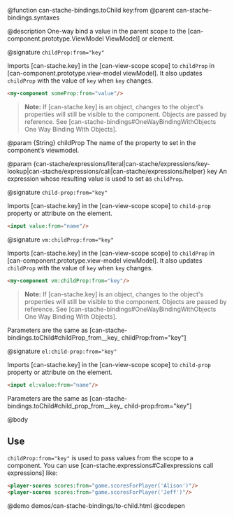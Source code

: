@function can-stache-bindings.toChild key:from
@parent can-stache-bindings.syntaxes

@description One-way bind a value in the parent scope to the [can-component.prototype.ViewModel ViewModel] or element.

@signature `childProp:from="key"`

  Imports [can-stache.key] in the [can-view-scope scope] to `childProp` in [can-component.prototype.view-model viewModel]. It also updates `childProp` with the value of `key` when `key` changes.

  ```html
  <my-component someProp:from="value"/>
  ```

  > __Note:__ If [can-stache.key] is an object, changes to the object's properties will still be visible to the component. Objects are passed by reference. See [can-stache-bindings#OneWayBindingWithObjects One Way Binding With Objects].

  @param {String} childProp The name of the property to set in the
  component’s viewmodel.

  @param {can-stache/expressions/literal|can-stache/expressions/key-lookup|can-stache/expressions/call|can-stache/expressions/helper} key An expression whose resulting value is used to set as `childProp`.

@signature `child-prop:from="key"`

  Imports [can-stache.key] in the [can-view-scope scope] to `child-prop` property or attribute on the element.

  ```html
  <input value:from="name"/>
  ```

@signature `vm:childProp:from="key"`

  Imports [can-stache.key] in the [can-view-scope scope] to `childProp` in [can-component.prototype.view-model viewModel]. It also updates `childProp` with the value of `key` when `key` changes.

  ```html
  <my-component vm:childProp:from="key"/>
  ```

  > __Note:__ If [can-stache.key] is an object, changes to the object's properties will still be visible to the component. Objects are passed by reference. See [can-stache-bindings#OneWayBindingWithObjects One Way Binding With Objects].

Parameters are the same as [can-stache-bindings.toChild#childProp_from__key_ childProp:from="key"]

@signature `el:child-prop:from="key"`

  Imports [can-stache.key] in the [can-view-scope scope] to `child-prop` property or attribute on the element.

  ```html
  <input el:value:from="name"/>
  ```

Parameters are the same as [can-stache-bindings.toChild#child_prop_from__key_ child-prop:from="key"]

@body

## Use

`childProp:from="key"` is used to pass values from the scope to a component.
You can use [can-stache.expressions#Callexpressions call expressions] like:

```html
<player-scores scores:from="game.scoresForPlayer('Alison')"/>
<player-scores scores:from="game.scoresForPlayer('Jeff')"/>
```

@demo demos/can-stache-bindings/to-child.html
@codepen
